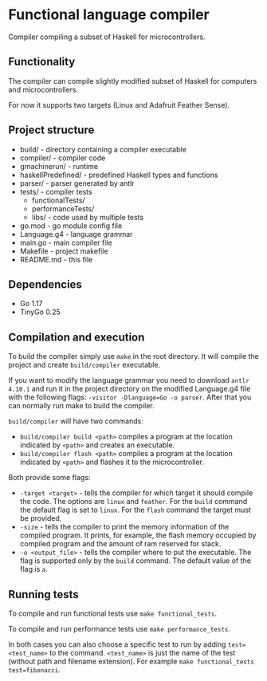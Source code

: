# Functional language compiler

Compiler compiling a subset of Haskell for microcontrollers.

## Functionality

The compiler can compile slightly modified subset of Haskell for computers and microcontrollers.

For now it supports two targets (Linux and Adafruit Feather Sense).

## Project structure

- build/ - directory containing a compiler executable
- compiler/ - compiler code
- gmachinerun/ - runtime
- haskellPredefined/ - predefined Haskell types and functions
- parser/ - parser generated by antlr
- tests/ - compiler tests
  - functionalTests/
  - performanceTests/
  - libs/ - code used by multiple tests
- go.mod - go module config file
- Language.g4 - language grammar
- main.go - main compiler file
- Makefile - project makefile
- README.md - this file

## Dependencies

- Go 1.17
- TinyGo 0.25

## Compilation and execution

To build the compiler simply use `make` in the root directory.
It will compile the project and create `build/compiler` executable.

If you want to modify the language grammar you need to download `antlr 4.10.1` and run it in the project directory
on the modified Language.g4 file with the following flags: `-visitor -Dlanguage=Go -o parser`.
After that you can normally run make to build the compiler.

`build/compiler` will have two commands:
- `build/compiler build <path>` compiles a program at the location indicated by `<path>` and creates an executable.
- `build/compiler flash <path>` compiles a program at the location indicated by `<path>` and flashes it to the microcontroller.

Both provide some flags:
- `-target <target>` - tells the compiler for which target it should compile the code.
    The options are `linux` and `feather`. For the `build` command the default flag is set to `linux`.
    For the `flash` command the target must be provided.
- `-size` - tells the compiler to print the memory information of the compiled program.
    It prints, for example, the flash memory occupied by compiled program and the amount of ram reserved for stack.
- `-o <output_file>` - tells the compiler where to put the executable.
    The flag is supported only by the `build` command. The default value of the flag is `a`.

## Running tests

To compile and run functional tests use `make functional_tests`.

To compile and run performance tests use `make performance_tests`.

In both cases you can also choose a specific test to run by adding `test=<test_name>` to the command.
`<test_name>` is just the name of the test (without path and filename extension).
For example `make functional_tests test=fibonacci`.



